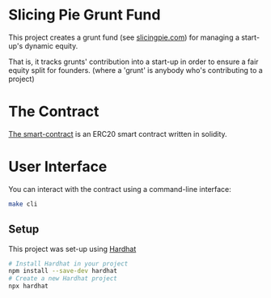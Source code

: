 # Slicing Pie Grunt Fund

This project creates a grunt fund (see [slicingpie.com](https://slicingpie.com/)) for managing a start-up's dynamic equity.

That is, it tracks grunts' contribution into a start-up in order to ensure a fair equity split for founders.
(where a 'grunt' is anybody who's contributing to a project)

# The Contract
[The smart-contract](./contracts/GruntFund.sol) is an ERC20 smart contract written in solidity.

# User Interface
You can interact with the contract using a command-line interface:

```sh
make cli
```


## Setup

This project was set-up using [Hardhat](https://hardhat.org/hardhat-runner/docs/getting-started#quick-start)
```sh
# Install Hardhat in your project
npm install --save-dev hardhat
# Create a new Hardhat project
npx hardhat
```
